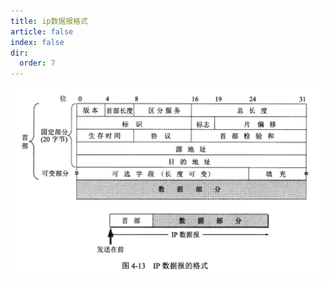 ```yaml
---
title: ip数据报格式
article: false
index: false
dir:
  order: 7
---
```

![](../assets/image-20200713105453317.png)
